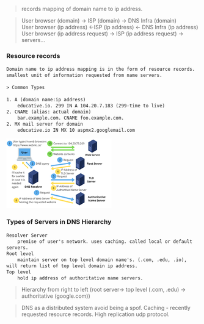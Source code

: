 > records mapping of domain name to ip address. 

> User browser (domain) -> ISP (domain) -> DNS Infra (domain) <br>
  User browser (ip address) <-ISP (ip address) <- DNS Infra (ip address) <br>
  User browser (ip address request) -> ISP (ip address request) -> servers...

### Resource records
    Domain name to ip address mapping is in the form of resource records.
    smallest unit of information requested from name servers.

    > Common Types

    1. A (domain name:ip address)
        educative.io. 299 IN A 104.20.7.183 (299-time to live)
    2. CNAME (alias: actual domain)
        bar.example.com. CNAME foo.example.com.
    2. MX mail server for domain
        educative.io IN MX 10 aspmx2.googlemail.com

![dns flow](res/dns.png)

### Types of Servers in DNS Hierarchy
    Resolver Server
        premise of user's network. uses caching. called local or default servers.
    Root level 
        maintain server on top level domain name's. (.com, .edu, .io), will return list of top level domain ip address.
    Top level
        hold ip address of authoritative name servers. 
    
> Hierarchy from right to left (root server-> top level (.com, .edu) -> authoritative (google.com))

> DNS as a distributed system 
    avoid being a spof. 
    Caching - recently requested resource records.
    High replication
    udp protocol.